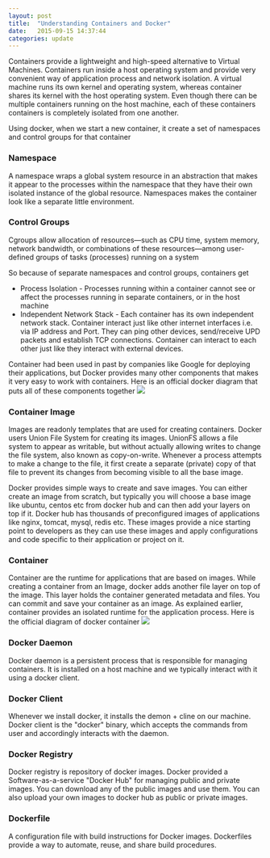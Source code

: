 ```yaml
---
layout: post
title:  "Understanding Containers and Docker"
date:   2015-09-15 14:37:44
categories: update
---
```


Containers provide a lightweight and high-speed alternative to Virtual Machines. Containers run inside a host operating system and provide very convenient way of application process and network isolation.  A virtual machine runs its own kernel and operating system, whereas container shares its kernel with the host operating system. Even though there can be multiple containers running on the host machine, each of these containers containers is completely isolated from one another. 

Using docker, when we start a new container, it create a set of namespaces and control groups for that container

### Namespace 
A namespace wraps a global system resource in an abstraction that makes it appear to the processes within the namespace that they have their own isolated instance of the global resource. Namespaces makes the container look like a separate little environment.

### Control Groups  
Cgroups allow allocation of resources—such as CPU time, system memory, network bandwidth, or combinations of these resources—among user-defined groups of tasks (processes) running on a system

So because of separate namespaces and control groups, containers get

* Process Isolation - Processes running within a container cannot see or affect the processes running in separate containers, or in the host machine
* Independent Network Stack - Each container has its own independent network stack. Container interact just like other internet interfaces i.e. via IP address and Port. They can ping other devices, send/receive UPD packets and establish TCP connections.  Container can interact to each other just like they interact with external devices. 
 
Container had been used in past by companies like Google for deploying their applications, but Docker provides many other components that makes it very easy to work with containers. Here is an official docker diagram that puts all of these components together
<img src="{{ site.baseurl }}/images/posts/2015/understanding-docker/architecture.svg" class="half-fit image">

### Container Image 
Images are readonly templates that are used for creating containers. Docker users Union File System for creating its images. UnionFS allows a file system to appear as writable, but without actually allowing writes to change the file system, also known as copy-on-write. Whenever a process attempts to make a change to the file, it first create a separate (private) copy of that file to prevent its changes from becoming visible to all the base image. 

Docker provides simple ways to create and save images. You can either create an image from scratch, but typically you will choose a base image like ubuntu, centos etc from docker hub and can then add your layers on top if it.  Docker hub has thousands of preconfigured images of applications like nginx, tomcat, mysql, redis etc. These images provide a nice starting point to developers as they can use these images and apply configurations and code specific to their application or project on it.

### Container 
Container are the runtime for applications that are based on images.  While creating a container from an Image, docker adds another file layer on top of the image. This layer holds the container generated metadata and files. You can commit and save your container as an image.  As explained earlier, container provides an isolated runtime for the application process. Here is the official diagram of docker container
<img src="{{ site.baseurl }}/images/posts/2015/understanding-docker/docker-filesystem.png" class="half-fit image">

### Docker Daemon 
Docker daemon is a persistent process that is responsible for managing containers. It is installed on a host machine and we typically interact with it using a docker client.

### Docker Client   
Whenever we install docker, it installs the demon + cline on our machine. Docker client is the "docker" binary, which accepts the commands from user and accordingly interacts with the daemon.

### Docker Registry
Docker registry is repository of docker images. Docker provided a Software-as-a-service "Docker Hub" for managing public and private images. You can download any of the public images and use them. You can also upload your own images to docker hub as public or private images. 

### Dockerfile
A configuration file with build instructions for Docker images. Dockerfiles provide a way to automate, reuse, and share build procedures.